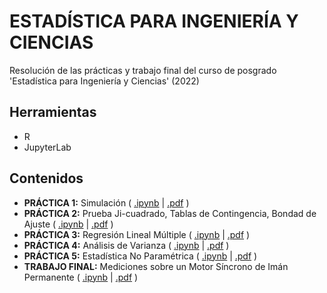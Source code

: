 # ESTADÍSTICA PARA INGENIERÍA Y CIENCIAS
Resolución de las prácticas y trabajo final del curso de posgrado 'Estadística para Ingeniería y Ciencias' (2022)
## Herramientas
* R
* JupyterLab
## Contenidos
* **PRÁCTICA 1:** Simulación  ( [.ipynb](https://github.com/ivan-svetlich/statistics-r/blob/main/notebooks/TP1.ipynb) | [.pdf](https://github.com/ivan-svetlich/statistics-r/blob/main/pdfs/Svetlich_TP1.pdf) )
* **PRÁCTICA 2:** Prueba Ji-cuadrado, Tablas de Contingencia, Bondad de Ajuste  ( [.ipynb](https://github.com/ivan-svetlich/statistics-r/blob/main/notebooks/TP2.ipynb) | [.pdf](https://github.com/ivan-svetlich/statistics-r/blob/main/pdfs/Svetlich_TP2.pdf) )
* **PRÁCTICA 3:** Regresión Lineal Múltiple  ( [.ipynb](https://github.com/ivan-svetlich/statistics-r/blob/main/notebooks/TP3.ipynb) | [.pdf](https://github.com/ivan-svetlich/statistics-r/blob/main/pdfs/Svetlich_TP3.pdf) )
* **PRÁCTICA 4:** Análisis de Varianza  ( [.ipynb](https://github.com/ivan-svetlich/statistics-r/blob/main/notebooks/TP4.ipynb) | [.pdf](https://github.com/ivan-svetlich/statistics-r/blob/main/pdfs/Svetlich_TP4.pdf) )
* **PRÁCTICA 5:** Estadística No Paramétrica  ( [.ipynb](https://github.com/ivan-svetlich/statistics-r/blob/main/notebooks/TP5.ipynb) | [.pdf](https://github.com/ivan-svetlich/statistics-r/blob/main/pdfs/Svetlich_TP5.pdf) )
* **TRABAJO FINAL:** Mediciones sobre un Motor Síncrono de Imán Permanente  ( [.ipynb](https://github.com/ivan-svetlich/statistics-r/blob/main/notebooks/tp_final.ipynb) | [.pdf](https://github.com/ivan-svetlich/statistics-r/blob/main/pdfs/Svetlich_TP_final.pdf) )
